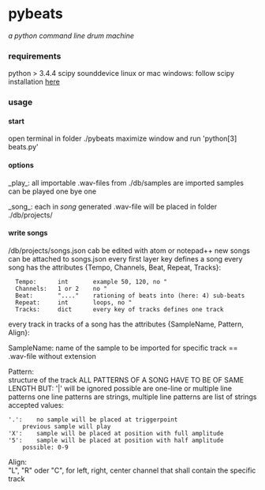 # pybeats
_a python command line drum machine_

### requirements
python > 3.4.4
scipy
sounddevice
linux or mac 
windows: follow scipy installation [here](http://www.lfd.uci.edu/~gohlke/pythonlibs/)

### usage
#### start
open terminal in folder ./pybeats
maximize window and run 'python[3] beats.py'

#### options
\_play\_:
all importable .wav-files from ./db/samples are imported
samples can be played one bye one


\_song\_:
each in _song_ generated .wav-file will be placed in folder ./db/projects/

#### write songs
/db/projects/songs.json cab be edited with atom or notepad++
new songs can be attached to songs.json
every first layer key defines a song
every song has the attributes {Tempo, Channels, Beat, Repeat, Tracks}:

      Tempo:      int       example 50, 120, no "
      Channels:   1 or 2    no "
      Beat:       "...."    rationing of beats into (here: 4) sub-beats
      Repeat:     int       loops, no "
      Tracks:     dict      every key of tracks defines one track


every track in tracks of a song has the attributes {SampleName, Pattern, Align}:

SampleName:
name of the sample to be imported for specific track
== .wav-file without extension
		
Pattern:  
structure of the track
ALL PATTERNS OF A SONG HAVE TO BE OF SAME LENGTH
BUT: '|' will be ignored
possible are one-line or multiple line patterns
one line patterns are strings, multiple line patterns are list of strings
accepted values:
              
	'.':    no sample will be placed at triggerpoint
		previous sample will play
	'X':    sample will be placed at position with full amplitude
	'5':    sample will be placed at position with half amplitude
		possible: 0-9

Align:    
"L", "R" oder "C", for left, right, center
channel that shall contain the specific track
